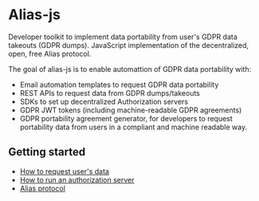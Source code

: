 # Alias-js

Developer toolkit to implement data portability from user's GDPR data takeouts (GDPR dumps).
JavaScript implementation of the decentralized, open, free Alias protocol.

The goal of alias-js is to enable automattion of GDPR data portability with:

- Email automation templates to request GDPR data portability
- REST APIs to request data from GDPR dumps/takeouts
- SDKs to set up decentralized Authorization servers
- GDPR JWT tokens (including machine-readable GDPR agreements)
- GDPR portability agreement generator, for developers to request portability data from users in a compliant and machine readable way.

## Getting started

- [How to request user's data](https://github.com/progressive-identity/alias-js/wiki/Develop-a-client)
- [How to run an authorization server](https://github.com/progressive-identity/alias-js/wiki/Run-a-authorization-server)
- [Alias protocol](https://github.com/progressive-identity/alias-js/wiki/Protocol)
